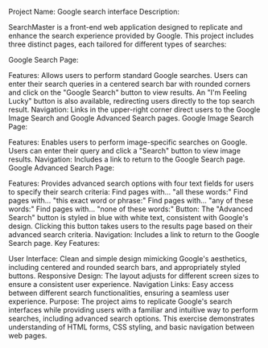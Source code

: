 Project Name: Google search interface
Description:

SearchMaster is a front-end web application designed to replicate and enhance the search experience provided by Google. This project includes three distinct pages, each tailored for different types of searches:

Google Search Page:

Features: Allows users to perform standard Google searches. Users can enter their search queries in a centered search bar with rounded corners and click on the "Google Search" button to view results. An "I'm Feeling Lucky" button is also available, redirecting users directly to the top search result.
Navigation: Links in the upper-right corner direct users to the Google Image Search and Google Advanced Search pages.
Google Image Search Page:

Features: Enables users to perform image-specific searches on Google. Users can enter their query and click a "Search" button to view image results.
Navigation: Includes a link to return to the Google Search page.
Google Advanced Search Page:

Features: Provides advanced search options with four text fields for users to specify their search criteria:
Find pages with… "all these words:"
Find pages with… "this exact word or phrase:"
Find pages with… "any of these words:"
Find pages with… "none of these words:"
Button: The "Advanced Search" button is styled in blue with white text, consistent with Google's design. Clicking this button takes users to the results page based on their advanced search criteria.
Navigation: Includes a link to return to the Google Search page.
Key Features:

User Interface: Clean and simple design mimicking Google's aesthetics, including centered and rounded search bars, and appropriately styled buttons.
Responsive Design: The layout adjusts for different screen sizes to ensure a consistent user experience.
Navigation Links: Easy access between different search functionalities, ensuring a seamless user experience.
Purpose:
The project aims to replicate Google's search interfaces while providing users with a familiar and intuitive way to perform searches, including advanced search options. This exercise demonstrates understanding of HTML forms, CSS styling, and basic navigation between web pages.
